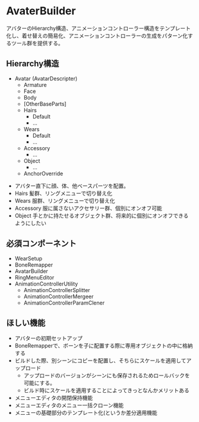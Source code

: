 # AvaterBuilder

アバターのHierarchy構造、アニメーションコントローラー構造をテンプレート化し、着せ替えの簡易化、アニメーションコントローラーの生成をパターン化するツール群を提供する。

## Hierarchy構造

+ Avatar (AvatarDescripter)
    + Armature
    + Face
    + Body
    + [OtherBaseParts]
    + Hairs
        + Default
        + ...
    + Wears
        + Default
        + ...
    + Accessory
        + ...
    + Object
        + ...
    + AnchorOverride

- アバター直下に顔、体、他ベースパーツを配置。
- Hairs 髪群、リングメニューで切り替え化
- Wears 服群、リングメニューで切り替え化 
- Accessory 服に属さないアクセサリー群、個別にオンオフ可能
- Object 手とかに持たせるオブジェクト群、将来的に個別にオンオフできるようにしたい



## 必須コンポーネント
- WearSetup
- BoneRemapper
- AvatarBuilder
- RingMenuEditor
- AnimationControllerUtility
    - AnimationControllerSplitter
    - AnimationControllerMergeer
    - AnimationControllerParamClener

## ほしい機能
- アバターの初期セットアップ
- BoneRemapperで、ボーンを子に配置する際に専用オブジェクトの中に格納する
- ビルドした際、別シーンにコピーを配置し、そちらにスケールを適用してアップロード
    - アップロードのバージョンがシーンにも保存されるためロールバックを可能にする。
    - ビルド時にスケールを適用することによってきっとなんかメリットある
- メニューエディタの開閉保持機能
- メニューエディタのメニュー一括クローン機能
- メニューの基礎部分のテンプレート化(というか差分適用機能
